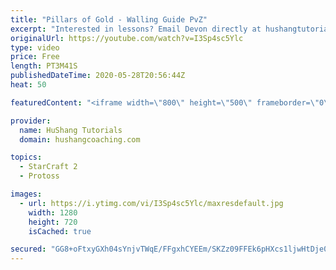 ```yaml
---
title: "Pillars of Gold - Walling Guide PvZ"
excerpt: "Interested in lessons? Email Devon directly at hushangtutorials@outlook.com ------------------------------------------------------------------------------------------------------- Want to support HuShang Tutorials directly? Patreon is a website where you can contribute a monthly donation that will help"
originalUrl: https://youtube.com/watch?v=I3Sp4sc5Ylc
type: video
price: Free
length: PT3M41S
publishedDateTime: 2020-05-28T20:56:44Z
heat: 50

featuredContent: "<iframe width=\"800\" height=\"500\" frameborder=\"0\" src=\"https://www.youtube.com/embed/I3Sp4sc5Ylc\" allow=\"accelerometer; autoplay; encrypted-media; gyroscope; picture-in-picture\" allowfullscreen></iframe>"

provider:
  name: HuShang Tutorials
  domain: hushangcoaching.com

topics:
  - StarCraft 2
  - Protoss

images:
  - url: https://i.ytimg.com/vi/I3Sp4sc5Ylc/maxresdefault.jpg
    width: 1280
    height: 720
    isCached: true

secured: "GG8+oFtxyGXh04sYnjvTWqE/FFgxhCYEEm/SKZz09FFEk6pHXcs1ljwHtDje0wILlSjHN1gFlstU7uAL/86JUJAUbn4lQyXppQLWWa5eiCLAaVGUxYPPCG6yEwlpFmbhJDRiuTe9iT5BkCkjSzYZBQ5gXyxVvYHiJUGa/qstB08BbHzD0ygwlQJbO1IJ1plrYJL0l+UBCqUcPAn0OViicCHsOC3QOl9HT1Ikhh5iY/q5sG6BX9wE3o0ZQBBquA8eSZO4S07yKZZcuPpc3iyHRxZwWSGYyx6wf6PVtV0zIcDfltP4wSaAFkUVAfwYD+3oj3wcIGHx/mfqCQctMV7WAyTdfAQO8+eH+ZuTXN6FB27Je0/OtoytdkgbESgVufiaeUIvJL5L4pyVCpyTw/Rb3PvWiyj8oYaYPuvgRfV1ovs=;TRSGFYsXDTR/Y1dW9rMl0w=="
---
```



